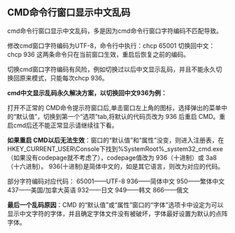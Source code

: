 ##  CMD命令行窗口显示中文乱码



cmd命令行窗口显示中文乱码，多是因为cmd命令行窗口字符编码不匹配导致。

修改cmd窗口字符编码为UTF-8，命令行中执行：chcp 65001
切换回中文：chcp 936
这两条命令只在当前窗口生效，重启后恢复之前的编码。

切换cmd窗口字符编码有风险，例如切换过以后中文显示乱码，并且不能永久切换回原来模式，只能每次chcp 936。

**cmd中文显示乱码永久解决方案，以切换回中文936为例：**

打开不正常的 CMD命令提示符窗口后,单击窗口左上角的图标，选择弹出的菜单中的“默认值”，切换到第一个“选项”tab,将默认的代码页改为 936 后重启 CMD。重启cmd后还不能正常显示请继续往下看。

**如果重启 CMD以后无法生效**：窗口的“默认值”和“属性”没变，则进入注册表，在 HKEY_CURRENT_USER\Console下找到%SystemRoot%_system32_cmd.exe（如果没有codepage就不考虑了），codepage值改为 936（十进制）或 3a8（十六进制）。
936(十进制)是简体中文的，如是其它语言，则改为对应的代码。

部分字符编码对应代码：
65001——UTF-8
936——简体中文
950——繁体中文
437——美国/加拿大英语
932——日文
949——韩文
866——俄文

**最后一个乱码原因**：CMD 的“默认值”或“属性”窗口的“字体”选项卡中设定为可以显示中文字符的字体，并且确定字体文件没有被破坏，字体最好设置为默认的点阵字体。